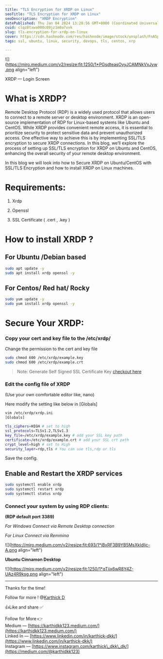 ```yaml
---
title: "TLS Encryption for XRDP on Linux"
seoTitle: "TLS Encryption for XRDP on Linux"
seoDescription: "XRDP Encryption"
datePublished: Thu Jan 04 2024 13:28:56 GMT+0000 (Coordinated Universal Time)
cuid: clqz8txwa000c09jz1m0a7vvk
slug: tls-encryption-for-xrdp-on-linux
cover: https://cdn.hashnode.com/res/hashnode/image/stock/unsplash/FnA5pAzqhMM/upload/83ca3e094b85f617529db2bcadd27414.jpeg
tags: ssl, ubuntu, linux, security, devops, tls, centos, xrp

---
```


![](https://miro.medium.com/v2/resize:fit:1250/1*PGsdteasOyyJCAMNkVxJyw.png align="left")

XRDP — Login Screen

# What is XRDP?

Remote Desktop Protocol (RDP) is a widely used protocol that allows users to connect to a remote server or desktop environment. XRDP is an open-source implementation of RDP for Linux-based systems like Ubuntu and CentOS. While XRDP provides convenient remote access, it is essential to prioritize security to protect sensitive data and prevent unauthorized access. One effective way to achieve this is by implementing SSL/TLS encryption to secure XRDP connections. In this blog, we’ll explore the process of setting up SSL/TLS encryption for XRDP on Ubuntu and CentOS, enhancing the overall security of your remote desktop environment.

In this blog we will look into how to Secure XRDP on Ubuntu/CentOS with SSL/TLS Encryption and how to install XRDP on Linux machines.

# **Requirements:**

1. Xrdp
    
2. Openssl
    
3. SSL Certificate ( .cert , .key )
    

# **How to install XRDP ?**

## **For Ubuntu /Debian based**

```bash
sudo apt update -y 
sudo apt install xrdp openssl -y
```

## **For Centos/ Red hat/ Rocky**

```bash
sudo yum update -y
sudo yum install xrdp openssl -y
```

# Secure Your XRDP:

### **Copy your cert and key file to the /etc/xrdp/**

Change the permission to the cert and key file

```bash
sudo chmod 600 /etc/xrdp/example.key
sudo chmod 600 /etc/xrdp/example.crt
```

> Note: Generate Self Signed SSL Certificate Key [checkout here](https://medium.com/@karthidkk123/how-to-generate-self-signed-ssl-certificate-1fafc7f05685)

### **Edit the config file of XRDP**

(Use your own comfortable editor like, nano)

Here modify the setting like below in \[Globals\]

```bash
vim /etc/xrdp/xrdp.ini  
[Globals]

tls_ciphers=HIGH # set to high
ssl_protocols=TLSv1.2,TLSv1.3
key_file=/etc/xrdp/example.key # add your SSL key path
certificate=/etc/xrdp/example.crt # add your SSL crt path
crypt_level=high # set to High
security_layer=rdp,tls # You can use tls,rdp or tls
```

Save the config.

## **Enable and Restart the XRDP services**

```bash
sudo systemctl enable xrdp
sudo systemctl restart xrdp 
sudo systemctl status xrdp
```

### **Connect your system by using RDP clients:**

**(RDP default port 3389)**

*For Windows Connect via Remote Desktop connection*

*For Linux Connect via Remmina*

![](https://miro.medium.com/v2/resize:fit:693/1*jBxRF3B9YB5MsXkldIjc-A.png align="left")

**Ubuntu Cinnamon Desktop**

![](https://miro.medium.com/v2/resize:fit:1250/1*qTiix6wR8Y4Z-UAz4R9ksg.png align="left")

---

Thanks for the time!

Follow for more ! @[Karthick D](@karthick02)

👍Like and share ✅

Follow for More 👉  
Medium — [https://karthidkk123.medium.com/](https://karthidkk123.medium.com/)  
Linked In — [https://www.linkedin.com/in/karthick-dkk/](https://www.linkedin.com/in/karthick-dkk/)  
Instagram — [https://www.instagram.com/karthick\_dkk\_dk/](https://medium.com/@karthidkk123)